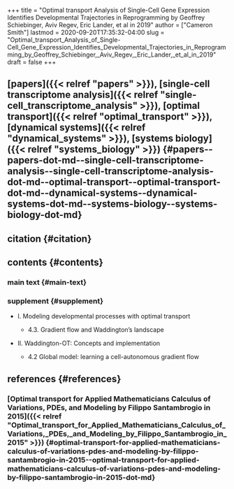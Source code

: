 +++
title = "Optimal transport Analysis of Single-Cell Gene Expression Identifies Developmental Trajectories in Reprogramming by Geoffrey Schiebinger, Aviv Regev, Eric Lander, et al in 2019"
author = ["Cameron Smith"]
lastmod = 2020-09-20T17:35:32-04:00
slug = "Optimal_transport_Analysis_of_Single-Cell_Gene_Expression_Identifies_Developmental_Trajectories_in_Reprogramming_by_Geoffrey_Schiebinger,_Aviv_Regev,_Eric_Lander,_et_al_in_2019"
draft = false
+++

## [papers]({{< relref "papers" >}}), [single-cell transcriptome analysis]({{< relref "single-cell_transcriptome_analysis" >}}), [optimal transport]({{< relref "optimal_transport" >}}), [dynamical systems]({{< relref "dynamical_systems" >}}), [systems biology]({{< relref "systems_biology" >}}) {#papers--papers-dot-md--single-cell-transcriptome-analysis--single-cell-transcriptome-analysis-dot-md--optimal-transport--optimal-transport-dot-md--dynamical-systems--dynamical-systems-dot-md--systems-biology--systems-biology-dot-md}


## citation {#citation}


## contents {#contents}


### main text {#main-text}


### supplement {#supplement}

<!--list-separator-->

-  I. Modeling developmental processes with optimal transport

    <!--list-separator-->

    -  4.3. Gradient flow and Waddington’s landscape

<!--list-separator-->

-  II. Waddington-OT: Concepts and implementation

    <!--list-separator-->

    -  4.2 Global model: learning a cell-autonomous gradient flow


## references {#references}


### [Optimal transport for Applied Mathematicians Calculus of Variations, PDEs, and Modeling by Filippo Santambrogio in 2015]({{< relref "Optimal_transport_for_Applied_Mathematicians_Calculus_of_Variations,_PDEs,_and_Modeling_by_Filippo_Santambrogio_in_2015" >}}) {#optimal-transport-for-applied-mathematicians-calculus-of-variations-pdes-and-modeling-by-filippo-santambrogio-in-2015--optimal-transport-for-applied-mathematicians-calculus-of-variations-pdes-and-modeling-by-filippo-santambrogio-in-2015-dot-md}
